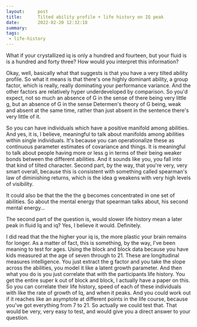```yaml
---
layout:     post
title:      Tilted ability profile + life history on IQ peak
date:       2022-02-20 12:32:18
summary:    
tags:
 - life-history
---
```


What if your crystallized iq is only a hundred and fourteen, but your fluid is is a hundred and forty three? How would you interpret this information? 

Okay, well, basically what that suggests is that you have a very tilted ability profile. So what it means is that there's one highly dominant ability, a group factor, which is really, really dominating your performance variance. And the other factors are relatively hyper underdeveloped by comparison. So you'd expect, not so much an absence of G in the sense of there being very little g, but an absence of G in the sense Determen's theory of G being, weak and absent at the same time, rather than just absent in the sentence there's very little of it.

So you can have individuals which have a positive manifold among abilities. And yes, it is, I believe, meaningful to talk about manifolds among abilities within single individuals. It's because you can operationalize these as continuous parameter estimates of covariance and things. It is meaningful to talk about people having more or less g in terms of their being weaker bonds between the different abilities. And it sounds like you, you fall into that kind of tilted character. Second part, by the way, that you're very, very smart overall, because this is consistent with something called spearman's law of diminishing returns, which is the idea g weakens with very high levels of visibility.

It could also be that the the the g becomes concentrated in one set of abilities. So about the mental energy that spearman talks about, his second mental energy...

The second part of the question is, would slower life history mean a later peak in fluid Iq and iq? Yes, I believe it would. Definitely. 

I did read that the the higher your iq is, the more plastic your brain remains for longer. As a matter of fact, this is something, by the way, I've been meaning to test for ages. Using the block and block data because you have kids measured at the age of seven through to 21. These are longitudinal measures intelligence. You just extract the g factor and you take the slope across the abilities, you model it like a latent growth parameter. And then what you do is you just correlate that with the participants life history. You get the entire super k out of block and block, I actually have a paper on this. So you can correlate their life history, speed of each of these individuals with like the rate of growth of Iq, and when it peaks. And you could work out if it reaches like an asymptote at different points in the life course, because you've got everything from 7 to 21. So actually we could test that. That would be very, very easy to test, and would give you a direct answer to your question.